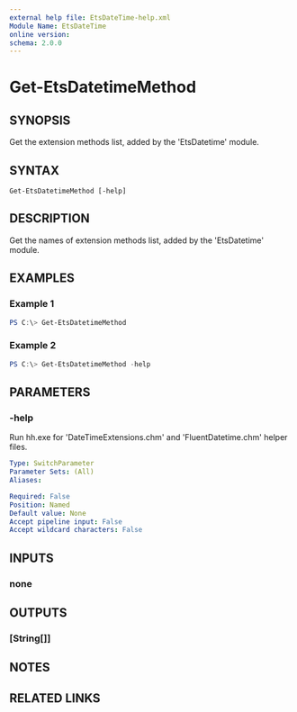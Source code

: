```yaml
---
external help file: EtsDateTime-help.xml
Module Name: EtsDateTime
online version:
schema: 2.0.0
---
```


# Get-EtsDatetimeMethod

## SYNOPSIS
Get the extension methods list, added by the 'EtsDatetime' module.

## SYNTAX

```
Get-EtsDatetimeMethod [-help]
```

## DESCRIPTION
Get the names of extension methods list, added by the 'EtsDatetime' module.

## EXAMPLES

### Example 1
```powershell
PS C:\> Get-EtsDatetimeMethod
```

### Example 2
```powershell
PS C:\> Get-EtsDatetimeMethod -help
```

## PARAMETERS

### -help
Run hh.exe for 'DateTimeExtensions.chm' and 'FluentDatetime.chm' helper files.

```yaml
Type: SwitchParameter
Parameter Sets: (All)
Aliases:

Required: False
Position: Named
Default value: None
Accept pipeline input: False
Accept wildcard characters: False
```

## INPUTS

### none

## OUTPUTS

### [String[]]
## NOTES

## RELATED LINKS
